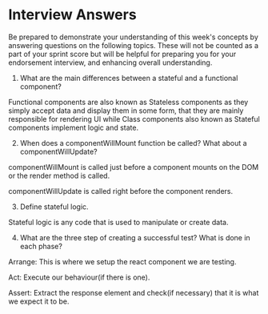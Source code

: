 # Interview Answers

Be prepared to demonstrate your understanding of this week's concepts by answering questions on the following topics. These will not be counted as a part of your sprint score but will be helpful for preparing you for your endorsement interview, and enhancing overall understanding.

1. What are the main differences between a stateful and a functional component?

Functional components are also known as Stateless components as they simply accept data and display them in some form, that they are mainly responsible for rendering UI while Class components also known as Stateful components implement logic and state.

2. When does a componentWillMount function be called? What about a componentWillUpdate?

componentWillMount is called just before a component mounts on the DOM or the render method is called.

componentWillUpdate is called right before the component renders.

3. Define stateful logic.

Stateful logic is any code that is used to manipulate or create data.

4. What are the three step of creating a successful test? What is done in each phase?

Arrange: This is where we setup the react component we are testing.

Act: Execute our behaviour(if there is one).

Assert:
Extract the response element and check(if necessary) that it is what we expect it to be.
